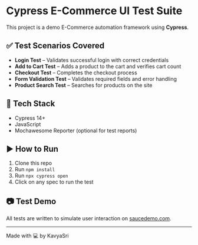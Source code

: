 # Cypress E-Commerce UI Test Suite

This project is a demo E-Commerce automation framework using **Cypress**.

## ✅ Test Scenarios Covered

- **Login Test** – Validates successful login with correct credentials
- **Add to Cart Test** – Adds a product to the cart and verifies cart count
- **Checkout Test** – Completes the checkout process
- **Form Validation Test** – Validates required fields and error handling
- **Product Search Test** – Searches for products on the site

## 🧪 Tech Stack

- Cypress 14+
- JavaScript
- Mochawesome Reporter (optional for test reports)

## ▶️ How to Run

1. Clone this repo  
2. Run `npm install`  
3. Run `npx cypress open`  
4. Click on any spec to run the test

## 📷 Test Demo

All tests are written to simulate user interaction on [saucedemo.com](https://www.saucedemo.com).

---

Made with 💻 by KavyaSri
